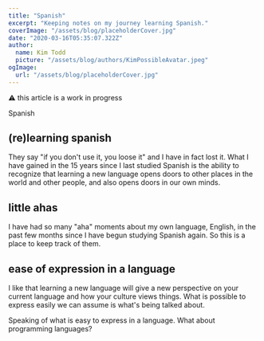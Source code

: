 ```yaml
---
title: "Spanish"
excerpt: "Keeping notes on my journey learning Spanish."
coverImage: "/assets/blog/placeholderCover.jpg"
date: "2020-03-16T05:35:07.322Z"
author:
  name: Kim Todd
  picture: "/assets/blog/authors/KimPossibleAvatar.jpeg"
ogImage:
  url: "/assets/blog/placeholderCover.jpg"
---
```


⚠️ this article is a work in progress

Spanish

## (re)learning spanish

They say "if you don't use it, you loose it" and I have in fact lost it. What I have gained in the 15 years since I last studied Spanish is the ability to recognize that learning a new language opens doors to other places in the world and other people, and also opens doors in our own minds.

## little ahas

I have had so many "aha" moments about my own language, English, in the past few months since I have begun studying Spanish again. So this is a place to keep track of them.

## ease of expression in a language

I like that learning a new language will give a new perspective on your current language and how your culture views things. What is possible to express easily we can assume is what's being talked about.

Speaking of what is easy to express in a language. What about programming languages?
